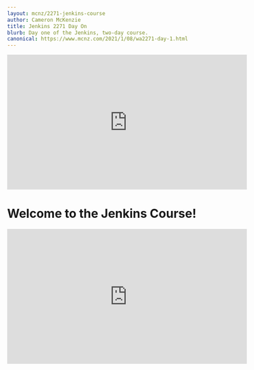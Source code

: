 ```yaml
---
layout: mcnz/2271-jenkins-course
author: Cameron McKenzie
title: Jenkins 2271 Day On
blurb: Day one of the Jenkins, two-day course.
canonical: https://www.mcnz.com/2021/1/08/wa2271-day-1.html
---
```


<div class="embed-responsive embed-responsive-16by9">
<iframe width="560" height="315" src="https://youtu.be/6vBfgzdfGzg" frameborder="0" allow="accelerometer; autoplay; clipboard-write; encrypted-media; gyroscope; picture-in-picture" allowfullscreen></iframe>
</div>

# Welcome to the Jenkins Course!



<div class="embed-responsive embed-responsive-16by9">
<iframe width="560" height="315" src="https://youtu.be/rpChujKJOXo" frameborder="0" allow="accelerometer; autoplay; clipboard-write; encrypted-media; gyroscope; picture-in-picture" allowfullscreen></iframe>
</div>



